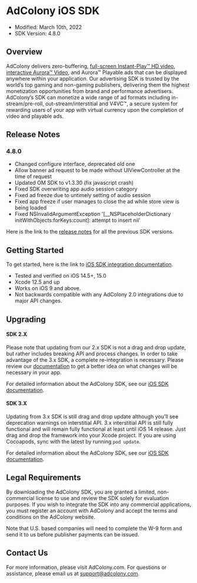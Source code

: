 # AdColony iOS SDK
* Modified: March 10th, 2022
* SDK Version: 4.8.0

## Overview

AdColony delivers zero-buffering,
[full-screen Instant-Play™ HD video](https://www.adcolony.com/technology/instant-play/),
[interactive Aurora™ Video](https://www.adcolony.com/technology/auroravideo),
and Aurora™ Playable ads that can be displayed anywhere within your
application. Our advertising SDK is trusted by the world’s top gaming
and non-gaming publishers, delivering them the highest monetization
opportunities from brand and performance advertisers. AdColony’s SDK
can monetize a wide range of ad formats including in-stream/pre-roll,
out-stream/interstitial and V4VC™, a secure system for rewarding users
of your app with virtual currency upon the completion of video and
playable ads.

## Release Notes

### 4.8.0

* Changed configure interface, deprecated old one
* Allow banner ad request to be made without UIViewController at the time of request
* Updated OM SDK to v1.3.30 (fix javascript crash)
* Fixed SDK overwriting app audio session category
* Fixed ad freeze due to untimely setting of audio session
* Fixed app freeze if user manages to close the ad while store view is being loaded
* Fixed NSInvalidArgumentException '[__NSPlaceholderDictionary initWithObjects:forKeys:count]: attempt to insert nil'

Here is the link to the
[release notes](https://github.com/AdColony/AdColony-iOS-SDK/blob/master/CHANGELOG.md)
for all the previous SDK versions.

## Getting Started

To get started, here is the link to
[iOS SDK integration documentation](https://github.com/AdColony/AdColony-iOS-SDK/wiki).


* Tested and verified on iOS 14.5+, 15.0
* Xcode 12.5 and up
* Works on iOS 9 and above.
* Not backwards compatible with any AdColony 2.0 integrations due to major API changes.

## Upgrading

#### SDK 2.X

Please note that updating from our 2.x SDK is not a drag and drop
update, but rather includes breaking API and process changes. In order
to take advantage of the 3.x SDK, a complete re-integration is
necessary. Please review our
[documentation](https://github.com/AdColony/AdColony-iOS-SDK/wiki)
to get a better idea on what changes will be necessary in your app.

For detailed information about the AdColony SDK, see our
[iOS SDK documentation](https://github.com/AdColony/AdColony-iOS-SDK/wiki).

#### SDK 3.X

Updating from 3.x SDK is still drag and drop update although you'll see deprecation warnings on interstitial API.
3.x interstitial API is still fully functional and will remain fully functional at least until iOS 14 release.
Just drag and drop the framework into your Xcode project. If you are
using Cocoapods, sync with the latest by running `pod update`.

For detailed information about the AdColony SDK, see our
[iOS SDK documentation](https://github.com/AdColony/AdColony-iOS-SDK/wiki).



## Legal Requirements

By downloading the AdColony SDK, you are granted a limited,
non-commercial license to use and review the SDK solely for evaluation
purposes.  If you wish to integrate the SDK into any commercial
applications, you must register an account with AdColony and accept
the terms and conditions on the AdColony website.

Note that U.S. based companies will need to complete the W-9 form and
send it to us before publisher payments can be issued.

## Contact Us

For more information, please visit AdColony.com. For questions or
assistance, please email us at support@adcolony.com.
